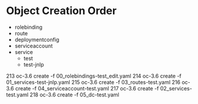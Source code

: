 # Object Creation Order

* rolebinding
* route
* deploymentconfig
* serviceaccount
* service
  * test
  * test-jnlp

213  oc-3.6 create -f 00_rolebindings-test_edit.yaml
  214  oc-3.6 create -f 01_services-test-jnlp.yaml 
  215  oc-3.6 create -f 03_routes-test.yaml 
  216  oc-3.6 create -f 04_serviceaccount-test.yaml
  217  oc-3.6 create -f 02_services-test.yaml 
  218  oc-3.6 create -f 05_dc-test.yaml
